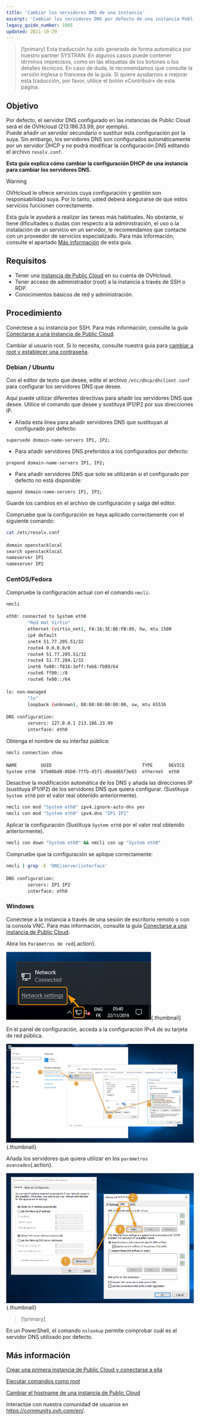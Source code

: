```yaml
---
title: 'Cambiar los servidores DNS de una instancia'
excerpt: 'Cambiar los servidores DNS por defecto de una instancia Public Cloud'
legacy_guide_number: 1985
updated: 2021-10-29
---
```


> [!primary]
> Esta traducción ha sido generada de forma automática por nuestro partner SYSTRAN. En algunos casos puede contener términos imprecisos, como en las etiquetas de los botones o los detalles técnicos. En caso de duda, le recomendamos que consulte la versión inglesa o francesa de la guía. Si quiere ayudarnos a mejorar esta traducción, por favor, utilice el botón «Contribuir» de esta página.
> 

## Objetivo

Por defecto, el servidor DNS configurado en las instancias de Public Cloud será el de OVHcloud (213.186.33.99, por ejemplo).<br>
Puede añadir un servidor secundario o sustituir esta configuración por la suya. Sin embargo, los servidores DNS son configurados automáticamente por un servidor DHCP y no podrá modificar la configuración DNS editando el archivo `resolv.conf`.

**Esta guía explica cómo cambiar la configuración DHCP de una instancia para cambiar los servidores DNS.**

> [!warning]
> OVHcloud le ofrece servicios cuya configuración y gestión son responsabilidad suya. Por lo tanto, usted deberá asegurarse de que estos servicios funcionen correctamente.
>
> Esta guía le ayudará a realizar las tareas más habituales. No obstante, si tiene dificultades o dudas con respecto a la administración, el uso o la instalación de un servicio en un servidor, le recomendamos que contacte con un proveedor de servicios especializado. Para más información, consulte el apartado [Más información](#gofurther) de esta guía.
>

## Requisitos

- Tener una [instancia de Public Cloud](https://www.ovhcloud.com/es/public-cloud/) en su cuenta de OVHcloud.
- Tener acceso de administrador (root) a la instancia a través de SSH o RDP.
- Conocimientos básicos de red y administración.

## Procedimiento

Conéctese a su instancia por SSH. Para más información, consulte la guía [Conectarse a una instancia de Public Cloud](/pages/public_cloud/compute/public-cloud-first-steps#connect-to-instance).

Cambiar al usuario root. Si lo necesita, consulte nuestra guía para [cambiar a root y establecer una contraseña](/pages/public_cloud/compute/become_root_and_change_password).

### Debian / Ubuntu

Con el editor de texto que desee, edite el archivo `/etc/dhcp/dhclient.conf` para configurar los servidores DNS que desee.

Aquí puede utilizar diferentes directivas para añadir los servidores DNS que desee. Utilice el comando que desee y sustituya IP1/IP2 por sus direcciones IP.

- Añada esta línea para añadir servidores DNS que sustituyan al configurado por defecto:
  
```console
supersede domain-name-servers IP1, IP2;
```

- Para añadir servidores DNS preferidos a los configurados por defecto:
    
```console
prepend domain-name-servers IP1, IP2;
```

- Para añadir servidores DNS que solo se utilizarán si el configurado por defecto no está disponible:
    
```console
append domain-name-servers IP1, IP2;
```

Guarde los cambios en el archivo de configuración y salga del editor.

Compruebe que la configuración se haya aplicado correctamente con el siguiente comando:

```bash
cat /etc/resolv.conf

domain openstacklocal
search openstacklocal
nameserver IP1
nameserver IP2
```

### CentOS/Fedora

Compruebe la configuración actual con el comando `nmcli`:

```bash
nmcli
 
eth0: connected to System eth0
        "Red Hat Virtio"
        ethernet (virtio_net), FA:16:3E:B6:FB:89, hw, mtu 1500
        ip4 default
        inet4 51.77.205.51/32
        route4 0.0.0.0/0
        route4 51.77.205.51/32
        route4 51.77.204.1/32
        inet6 fe80::f816:3eff:feb6:fb89/64
        route6 ff00::/8
        route6 fe80::/64
 
lo: non-managed
        "lo"
        loopback (unknown), 00:00:00:00:00:00, sw, mtu 65536
 
DNS configuration:
        servers: 127.0.0.1 213.186.33.99
        interface: eth0
```

Obtenga el nombre de su interfaz pública:

```bash
nmcli connection show
 
NAME         UUID                                  TYPE      DEVICE
System eth0  5fb06bd0-0bb0-7ffb-45f1-d6edd65f3e03  ethernet  eth0
```

Desactive la modificación automática de los DNS y añada las direcciones IP (sustituya IP1/IP2) de los servidores DNS que quiera configurar. (Sustituya `System eth0` por el valor real obtenido anteriormente).

```bash
nmcli con mod "System eth0" ipv4.ignore-auto-dns yes
nmcli con mod "System eth0" ipv4.dns "IP1 IP2"
```

Aplicar la configuración (Sustituya `System eth0` por el valor real obtenido anteriormente).

```bash
nmcli con down "System eth0" && nmcli con up "System eth0"
```

Compruebe que la configuración se aplique correctamente:

```bash
nmcli | grep -E 'DNS|server|interface'
 
DNS configuration:
        servers: IP1 IP2
        interface: eth0
```

### Windows

Conéctese a la instancia a través de una sesión de escritorio remoto o con la consola VNC. Para más información, consulte la guía [Conectarse a una instancia de Public Cloud](/pages/public_cloud/compute/public-cloud-first-steps#connect-to-instance).

Abra los `Parámetros de red`{.action}.

![modificar los servidores dns](images/changednsservers1.png){.thumbnail}

En el panel de configuración, acceda a la configuración IPv4 de su tarjeta de red pública.

![modificar los servidores dns](images/changednsservers2.png){.thumbnail}

Añada los servidores que quiera utilizar en los `parámetros avanzados`{.action}.

![modificar los servidores dns](images/changednsservers3.png){.thumbnail}

> [!primary]
>
En un PowerShell, el comando `nslookup` permite comprobar cuál es el servidor DNS utilizado por defecto.
>

## Más información <a name="gofurther"></a>

[Crear una primera instancia de Public Cloud y conectarse a ella](/pages/public_cloud/compute/public-cloud-first-steps)

[Ejecutar comandos como root](/pages/public_cloud/compute/become_root_and_change_password)

[Cambiar el hostname de una instancia de Public Cloud](/pages/public_cloud/compute/changing_the_hostname_of_an_instance)

Interactúe con nuestra comunidad de usuarios en <https://community.ovh.com/en/>.